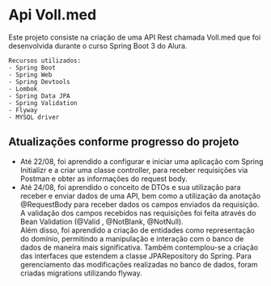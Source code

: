 # Api Voll.med
Este projeto consiste na criação de uma API Rest chamada Voll.med que foi desenvolvida durante o curso Spring Boot 3 do Alura.
```
Recursos utilizados:
- Spring Boot
- Spring Web
- Spring Devtools
- Lombok
- Spring Data JPA
- Spring Validation 
- Flyway
- MYSQL driver
```
## Atualizações conforme progresso do projeto
- Até 22/08, foi aprendido a configurar e iniciar uma aplicação com Spring Initializr e a criar uma classe controller, para receber requisições via Postman e obter as informações do request body. <br>
- Até 24/08, foi aprendido o conceito de DTOs e sua utilização para receber e enviar dados de uma API, bem como a utilização da anotação @RequestBody para receber dados os campos enviados da requisição. A validação dos campos recebidos nas requisições foi feita através do Bean Validation (@Valid , @NotBlank, @NotNull).<br>Além disso, foi aprendido a criação de entidades como representação do domínio, permitindo a manipulação e interação com o banco de dados de maneira mais significativa. Também contemplou-se a criação das interfaces que estendem a classe JPARepository do Spring. Para gerenciamento das modificações realizadas no banco de dados, foram criadas migrations utilizando flyway.
